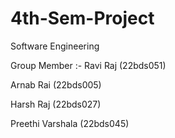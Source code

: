 # 4th-Sem-Project
Software Engineering

Group Member :-
Ravi Raj (22bds051)

Arnab Rai (22bds005)

Harsh Raj (22bds027)

Preethi Varshala (22bds045)
